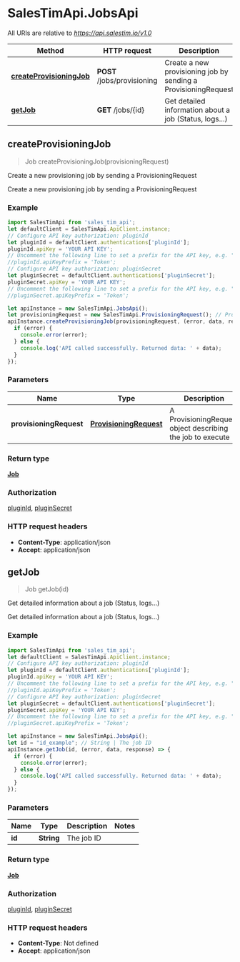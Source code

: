 # SalesTimApi.JobsApi

All URIs are relative to *https://api.salestim.io/v1.0*

Method | HTTP request | Description
------------- | ------------- | -------------
[**createProvisioningJob**](JobsApi.md#createProvisioningJob) | **POST** /jobs/provisioning | Create a new provisioning job by sending a ProvisioningRequest
[**getJob**](JobsApi.md#getJob) | **GET** /jobs/{id} | Get detailed information about a job (Status, logs...)



## createProvisioningJob

> Job createProvisioningJob(provisioningRequest)

Create a new provisioning job by sending a ProvisioningRequest

Create a new provisioning job by sending a ProvisioningRequest

### Example

```javascript
import SalesTimApi from 'sales_tim_api';
let defaultClient = SalesTimApi.ApiClient.instance;
// Configure API key authorization: pluginId
let pluginId = defaultClient.authentications['pluginId'];
pluginId.apiKey = 'YOUR API KEY';
// Uncomment the following line to set a prefix for the API key, e.g. "Token" (defaults to null)
//pluginId.apiKeyPrefix = 'Token';
// Configure API key authorization: pluginSecret
let pluginSecret = defaultClient.authentications['pluginSecret'];
pluginSecret.apiKey = 'YOUR API KEY';
// Uncomment the following line to set a prefix for the API key, e.g. "Token" (defaults to null)
//pluginSecret.apiKeyPrefix = 'Token';

let apiInstance = new SalesTimApi.JobsApi();
let provisioningRequest = new SalesTimApi.ProvisioningRequest(); // ProvisioningRequest | A ProvisioningRequest object describing the job to execute
apiInstance.createProvisioningJob(provisioningRequest, (error, data, response) => {
  if (error) {
    console.error(error);
  } else {
    console.log('API called successfully. Returned data: ' + data);
  }
});
```

### Parameters


Name | Type | Description  | Notes
------------- | ------------- | ------------- | -------------
 **provisioningRequest** | [**ProvisioningRequest**](ProvisioningRequest.md)| A ProvisioningRequest object describing the job to execute | 

### Return type

[**Job**](Job.md)

### Authorization

[pluginId](../README.md#pluginId), [pluginSecret](../README.md#pluginSecret)

### HTTP request headers

- **Content-Type**: application/json
- **Accept**: application/json


## getJob

> Job getJob(id)

Get detailed information about a job (Status, logs...)

Get detailed information about a job (Status, logs...)

### Example

```javascript
import SalesTimApi from 'sales_tim_api';
let defaultClient = SalesTimApi.ApiClient.instance;
// Configure API key authorization: pluginId
let pluginId = defaultClient.authentications['pluginId'];
pluginId.apiKey = 'YOUR API KEY';
// Uncomment the following line to set a prefix for the API key, e.g. "Token" (defaults to null)
//pluginId.apiKeyPrefix = 'Token';
// Configure API key authorization: pluginSecret
let pluginSecret = defaultClient.authentications['pluginSecret'];
pluginSecret.apiKey = 'YOUR API KEY';
// Uncomment the following line to set a prefix for the API key, e.g. "Token" (defaults to null)
//pluginSecret.apiKeyPrefix = 'Token';

let apiInstance = new SalesTimApi.JobsApi();
let id = "id_example"; // String | The job ID
apiInstance.getJob(id, (error, data, response) => {
  if (error) {
    console.error(error);
  } else {
    console.log('API called successfully. Returned data: ' + data);
  }
});
```

### Parameters


Name | Type | Description  | Notes
------------- | ------------- | ------------- | -------------
 **id** | **String**| The job ID | 

### Return type

[**Job**](Job.md)

### Authorization

[pluginId](../README.md#pluginId), [pluginSecret](../README.md#pluginSecret)

### HTTP request headers

- **Content-Type**: Not defined
- **Accept**: application/json

